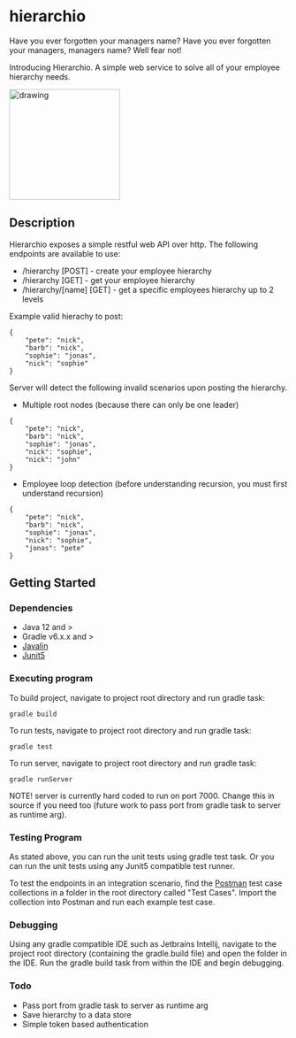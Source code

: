 # hierarchio

Have you ever forgotten your managers name? Have you ever forgotten your managers, managers name? Well fear not!

Introducing Hierarchio. A simple web service to solve all of your employee hierarchy needs.

<img src="https://user-images.githubusercontent.com/9764664/165294490-06bb4d8b-3e15-4111-8936-a05c600356f4.jpg" alt="drawing" width="200"/>

<!--![officespace](https://user-images.githubusercontent.com/9764664/165294490-06bb4d8b-3e15-4111-8936-a05c600356f4.jpg)-->

## Description

Hierarchio exposes a simple restful web API over http. The following endpoints are available to use:

* /hierarchy [POST] - create your employee hierarchy
* /hierarchy [GET] - get your employee hierarchy
* /hierarchy/[name] [GET] - get a specific employees hierarchy up to 2 levels

Example valid hierachy to post: 

```
{
    "pete": "nick",
    "barb": "nick",
    "sophie": "jonas",
    "nick": "sophie"
}
```

Server will detect the following invalid scenarios upon posting the hierarchy.

* Multiple root nodes (because there can only be one leader)

```
{
    "pete": "nick",
    "barb": "nick",
    "sophie": "jonas",
    "nick": "sophie",
    "nick": "john"
}
```

* Employee loop detection (before understanding recursion, you must first understand recursion)

```
{
    "pete": "nick",
    "barb": "nick",
    "sophie": "jonas",
    "nick": "sophie",
    "jonas": "pete"
}
```

## Getting Started

### Dependencies

* Java 12 and >
* Gradle v6.x.x and >
* [Javalin](https://javalin.io/) 
* [Junit5](https://junit.org/junit5/docs/current/user-guide/)

### Executing program

To build project, navigate to project root directory and run gradle task:
```
gradle build
```

To run tests, navigate to project root directory and run gradle task:
```
gradle test
```

To run server, navigate to project root directory and run gradle task:
```
gradle runServer
```

NOTE! server is currently hard coded to run on port 7000. Change this in source if you need too (future work to pass port from gradle task to server as runtime arg).

### Testing Program

As stated above, you can run the unit tests using gradle test task. Or you can run the unit tests using any Junit5 compatible test runner.

To test the endpoints in an integration scenario, find the [Postman](https://www.postman.com/) test case collections in a folder in the root directory called "Test Cases". Import the collection into Postman and run each example test case.

### Debugging
Using any gradle compatible IDE such as Jetbrains Intellij, navigate to the project root directory (containing the gradle.build file) and open the folder in the IDE. Run the gradle build task from within the IDE and begin debugging.

### Todo
* Pass port from gradle task to server as runtime arg
* Save hierarchy to a data store
* Simple token based authentication
